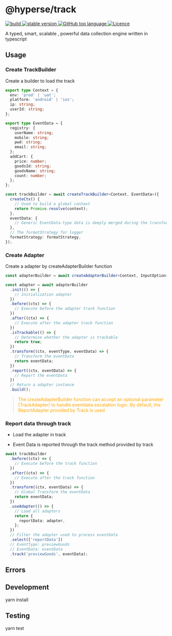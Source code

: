 # @hyperse/track

<p align="left">
  <a aria-label="Build" href="https://github.com/hyperse-io/track/actions?query=workflow%3ACI">
    <img alt="build" src="https://img.shields.io/github/actions/workflow/status/hyperse-io/track/ci-integrity.yml?branch=main&label=ci&logo=github&style=flat-quare&labelColor=000000" />
  </a>
  <a aria-label="stable version" href="https://www.npmjs.com/package/@hyperse/track">
    <img alt="stable version" src="https://img.shields.io/npm/v/%40hyperse%2Ftrack?branch=main&label=version&logo=npm&style=flat-quare&labelColor=000000" />
  </a>
  <a aria-label="Top language" href="https://github.com/hyperse-io/track/search?l=typescript">
    <img alt="GitHub top language" src="https://img.shields.io/github/languages/top/hyperse-io/track?style=flat-square&labelColor=000&color=blue">
  </a>
  <a aria-label="Licence" href="https://github.com/hyperse-io/track/blob/main/LICENSE">
    <img alt="Licence" src="https://img.shields.io/github/license/hyperse-io/track?style=flat-quare&labelColor=000000" />
  </a>
</p>

A typed, smart, scalable , powerful data collection engine written in typescript

## Usage

### Create TrackBuilder

Create a builder to load the track

```ts
export type Context = {
  env: 'prod' | 'uat';
  platform: 'android' | 'ios';
  ip: string;
  userId: string;
};

export type EventData = {
  registry: {
    userName: string;
    mobile: string;
    pwd: string;
    email: string;
  };
  addCart: {
    price: number;
    goodsId: string;
    goodsName: string;
    count: number;
  };
};

const trackBuilder = await createTrackBuilder<Context, EventData>({
  createCtx() {
    // Used to build a global context
    return Promise.resolve(context);
  },
  eventData: {
    // Generic EventData-type data is deeply merged during the transform phase
  },
  // The formatStrategy for logger
  formatStrategy: formatStrategy,
});
```

### Create Adapter

Create a adapter by createAdapterBuilder function

```ts
const adapterBuilder = await createAdapterBuilder<Context, InputOption>();

const adapter = await adapterBuilder
  .init(() => {
    // Initialization adapter
  })
  .before((ctx) => {
    // Execute before the adapter track function
  })
  .after((ctx) => {
    // Execute after the adapter track function
  })
  .isTrackable(() => {
    // Determine whether the adapter is trackable
    return true;
  })
  .transform((ctx, eventType, eventData) => {
    // Transform the eventData
    return eventData;
  })
  .report((ctx, eventData) => {
    // Report the eventData
  })
  // Return a adapter instance
  .build();
```

> <span style="color:orange">The createAdapterBuilder function can accept an optional parameter (TrackAdapter) to handle eventdata escalation logic. By default, the ReportAdapter provided by Track is used</span>

### Report data through track

- Load the adapter in track

- Event Data is reported through the track method provided by track

```ts
await trackBuilder
  .before((ctx) => {
    // Execute before the track function
  })
  .after((ctx) => {
    // Execute after the track function
  })
  .transform((ctx, eventData) => {
    // Global Transform the eventData
    return eventData;
  })
  .useAdapter(() => {
    // Load all adapters
    return {
      reportData: adapter,
    };
  })
  // Filter the adapter used to process eventData
  .select(['reportData'])
  // EventType: previewGoods
  // EventData: eventData
  .track('previewGoods', eventData);
```

## Errors

## Development

yarn install

## Testing

yarn test
